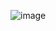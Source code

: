 ![image](https://user-images.githubusercontent.com/74644453/227712570-5e5716d0-4215-40da-80b6-7259ff54dff1.png)
